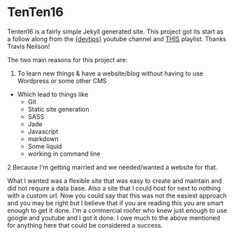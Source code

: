 # TenTen16

Tenten16 is a fairly simple Jekyll generated site. This project got its start as a follow along from the [{devtips}](https://www.youtube.com/user/DevTipsForDesigners) youtube channel and [THIS](https://www.youtube.com/watch?v=sJhhLvW-Xvg&list=PLqGj3iMvMa4KeBN2krBtcO3U90_7SOl-A) playlist. Thanks Travis Neilson!

The two main reasons for this project are:

1. To learn new things & have a website/blog without having to use Wordpress or some other CMS


  * Which lead to things like
    * Git
    * Static site generation
    * SASS
    * Jade
    * Javascript
    * markdown
    * Some liquid
    * working in command line


2 Because I'm getting married and we needed/wanted a website for that.


What I wanted was a flexible site that was easy to create and maintain and did not require a data base. Also a site that I could host for next to nothing with a custom url. Now you could say that this was not the easiest approach and you may be right but I believe that if you are reading this you are smart enough to get it done. I'm a commercial roofer who knew just enough to use google and youtube and I got it done. I owe much to the above mentioned for anything here that could be considered a success.
